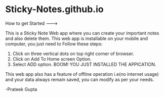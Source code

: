 # Sticky-Notes.github.io

How to get Started --->

This is a Sticky Note Web app where you can create your important notes and also delete them. This web app is installable on your mobile and computer, you just need to Follow these steps: 
1. Click on three vertical dots on top right corner of browser.
2. Click on Add To Home screen Option.
3. Select ADD option.
    BOOM! YOU JUST INSTALLED THE APPICATION.

This web app also has a feature of offline operation i.e(no internet usage) and your data always remain saved, you can modify as per your needs.

-Prateek Gupta
